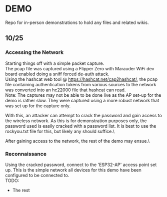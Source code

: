 # DEMO
Repo for in-person demonstrations to hold any files and related wikis.

## 10/25
### Accessing the Network
Starting things off with a simple packet capture.\
The pcap file was captured using a Flipper Zero with Marauder WiFi dev board enabled doing a sniff forced de-auth attack.\
Using the hashcat web tool @ https://hashcat.net/cap2hashcat/, the pcap file containing authentication tokens from various sources to the network was converted into an hc22000 file that hashcat can read.\
Note: The captures may not be able to be done live as the AP set-up for the demo is rather slow. They were captured using a more robust network that was set up for the capture only. 

With this, an attacker can attempt to crack the password and gain access to the wireless network. As this is for demonstration purposes only, the password used is easily cracked with a password list. It is best to use the rockyou.txt file for this, but likely any should suffice.\


After gaining access to the network, the rest of the demo may ensue.\
### Reconnaissance
Using the cracked password, connect to the 'ESP32-AP' access point set up. This is the simple network all devices for this demo have been configured to be connected to.\
TODO:
* The rest
  
